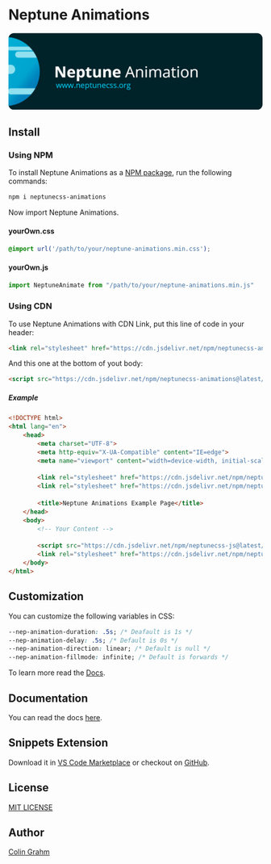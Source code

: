 # Neptune Animations

![Neptune Animations Banner](https://github.com/neptune-css/branding-resources/blob/main/Banner/GitHub/readme_banner_animations.png)

## Install

### Using NPM

To install Neptune Animations as a [NPM package](https://www.npmjs.com/package/neptunecss-animations), run the following commands:

```bash
npm i neptunecss-animations
```

Now import Neptune Animations.

#### yourOwn.css

```css
@import url('/path/to/your/neptune-animations.min.css');
```

#### yourOwn.js

```javascript
import NeptuneAnimate from "/path/to/your/neptune-animations.min.js"
```

### Using CDN
To use Neptune Animations with CDN Link, put this line of code in your header:

```html
<link rel="stylesheet" href="https://cdn.jsdelivr.net/npm/neptunecss-animations@latest/neptune-animations.min.css">
```
And this one at the bottom of yout body:

```html
<script src="https://cdn.jsdelivr.net/npm/neptunecss-animations@latest/neptune-animations.min.js"></script>
```

##### Example

```html
<!DOCTYPE html>
<html lang="en">
	<head>
		<meta charset="UTF-8">
        <meta http-equiv="X-UA-Compatible" content="IE=edge">
        <meta name="viewport" content="width=device-width, initial-scale=1.0">

		<link rel="stylesheet" href="https://cdn.jsdelivr.net/npm/neptunecss@latest/neptune.min.css">
		<link rel="stylesheet" href="https://cdn.jsdelivr.net/npm/neptunecss-animations@latest/neptune-animations.min.css">

		<title>Neptune Animations Example Page</title>
	</head>
	<body>
		<!-- Your Content -->

		<script src="https://cdn.jsdelivr.net/npm/neptunecss-js@latest/neptune.min.js"></script>
		<link rel="stylesheet" href="https://cdn.jsdelivr.net/npm/neptunecss-animations@latest/neptune-animations.min.js">
	</body>
</html>
```

## Customization

You can customize the following variables in CSS:

```css
--nep-animation-duration: .5s; /* Deafault is 1s */
--nep-animation-delay: .5s; /* Default is 0s */
--nep-animation-direction: linear; /* Default is null */
--nep-animation-fillmode: infinite; /* Default is forwards */
```

To learn more read the [Docs](https://neptune-css.gitbook.io/neptune-css-docs/plugins/neptune-animations).

## Documentation

You can read the docs [here](https://neptune-css.gitbook.io/neptune-css-docs/plugins/neptune-animations).

## Snippets Extension
Download it in [VS Code Marketplace](https://marketplace.visualstudio.com/items?itemName=NeptuneCSS.neptunecss-snippets) or checkout on [GitHub](https://github.com/neptune-css/neptune-snippets).

## License
[MIT LICENSE](https://github.com/neptune-css/neptune-animations/blob/main/LICENSE)

## Author
[Colin Grahm](https://github.com/CGWebDev2003)
